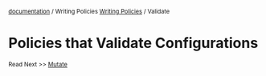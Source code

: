 <small>[documentation](/README.md#documentation) / Writing Policies [Writing Policies](/documentation/writing-policies.md) / Validate</small>


# Policies that Validate Configurations 


<small>Read Next >> [Mutate](/documentation/writing-policies-mutate.md)</small>